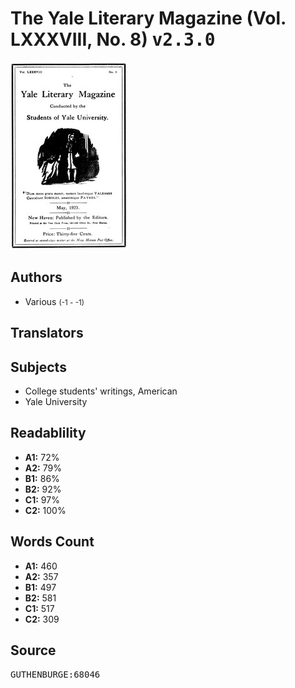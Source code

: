 # The Yale Literary Magazine (Vol. LXXXVIII, No. 8) <kbd>v2.3.0</kbd>

![](./cover.medium.jpg "")

## Authors


 - Various <small>(-1 - -1)</small>

## Translators



## Subjects


 - College students' writings, American
 - Yale University

## Readablility


 - **A1:** 72%
 - **A2:** 79%
 - **B1:** 86%
 - **B2:** 92%
 - **C1:** 97%
 - **C2:** 100%

## Words Count


 - **A1:** 460
 - **A2:** 357
 - **B1:** 497
 - **B2:** 581
 - **C1:** 517
 - **C2:** 309

## Source


<kbd>GUTHENBURGE:68046</kbd>
